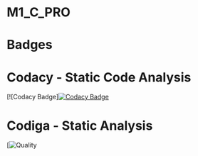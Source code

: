 # M1_C_PRO
# Badges
# Codacy - Static Code Analysis
[![Codacy Badge][![Codacy Badge](https://app.codacy.com/project/badge/Grade/0170e3467c814832aeb6d4113bff3e20)](https://www.codacy.com/gh/yamini8309/M1_C_PRO/dashboard?utm_source=github.com&amp;utm_medium=referral&amp;utm_content=yamini8309/M1_C_PRO&amp;utm_campaign=Badge_Grade)
# Codiga - Static Analysis
[![Quality](https://api.codiga.io/project/32531/score/svg)
